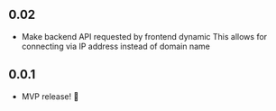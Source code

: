 
## 0.02

- Make backend API requested by frontend dynamic
  This allows for connecting via IP address instead of domain name

## 0.0.1

- MVP release! 🎉
